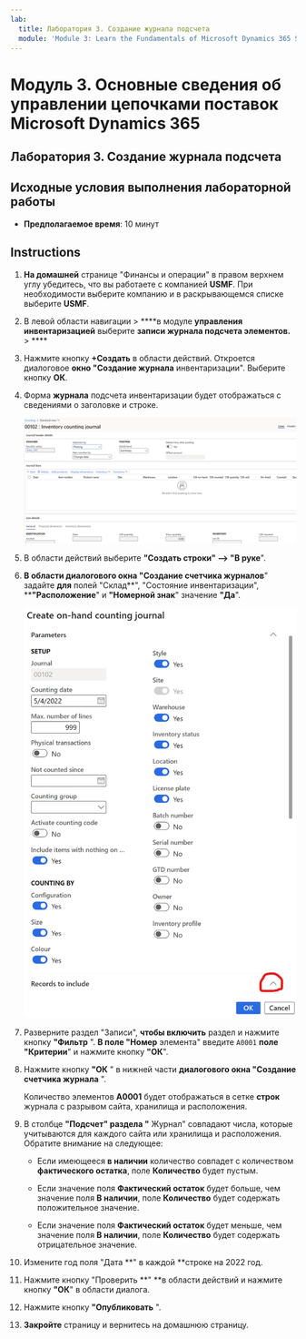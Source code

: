 ```yaml
---
lab:
  title: Лаборатория 3. Создание журнала подсчета
  module: 'Module 3: Learn the Fundamentals of Microsoft Dynamics 365 Supply Chain Management'
---
```


# Модуль 3. Основные сведения об управлении цепочками поставок Microsoft Dynamics 365

## Лаборатория 3. Создание журнала подсчета

## Исходные условия выполнения лабораторной работы

   - **Предполагаемое время**: 10 минут

## Instructions

1.  **На домашней** странице "Финансы и операции" в правом верхнем углу убедитесь, что вы работаете с компанией **USMF**. При необходимости выберите компанию и в раскрывающемся списке выберите **USMF**. 

2.  В левой области навигации > ****в модуле **управления инвентаризацией** выберите **записи журнала подсчета элементов.** > **** 

3.  Нажмите кнопку **+Создать** в области действий. Откроется диалоговое **окно "Создание журнала** инвентаризации". Выберите кнопку **ОК**. 

4.  Форма **журнала** подсчета инвентаризации будет отображаться с сведениями о заголовке и строке. 

    ![Снимок экрана: форма инвентарного журнала с заполненными заголовком и подробными сведениями.](./media/lp-scm-m-002-warehouse-inventory-mgmt-06.png)

5.  В области действий выберите **"Создать строки" —&gt; "В руке**". 

6.  **В области диалогового окна "Создание счетчика журналов**" задайте **для** полей "Склад**", "Состояние инвентаризации", ****"Расположение**" и **"Номерной знак**" значение **"Да**". 

    ![Снимок экрана: диалоговое окно "Создание инвентарного журнала наличных запасов" с полями, заполненными как описано.](./media/lp-scm-m-002-warehouse-inventory-mgmt-07.png)

7.  Разверните раздел "Записи", **чтобы включить** раздел и нажмите кнопку **"Фильтр** ". **В поле "Номер** элемента" введите `A0001` **поле "Критерии**" и нажмите кнопку **"ОК**". 

8.  Нажмите кнопку **"ОК** " в нижней части **диалогового окна "Создание счетчика журнала** ". 

    Количество элементов **A0001** будет отображаться в сетке **строк** журнала с разрывом сайта, хранилища и расположения. 

9.  В столбце ****"Подсчет**" раздела "** Журнал" совпадают числа, которые учитываются для каждого сайта или хранилища и расположения. Обратите внимание на следующее: 

    - Если имеющееся **в наличии** количество совпадет с количеством **фактического остатка**, поле **Количество** будет пустым. 

    - Если значение поля **Фактический остаток** будет больше, чем значение поля **В наличии**, поле **Количество** будет содержать положительное значение. 

    - Если значение поля **Фактический остаток** будет меньше, чем значение поля **В наличии**, поле **Количество** будет содержать отрицательное значение. 

10. Измените год поля "Дата **" в каждой **строке на 2022 год. 

11. Нажмите кнопку "Проверить **" **в области действий и нажмите кнопку **"ОК**" в области диалога. 

12. Нажмите кнопку **"Опубликовать** ". 

13. **Закройте** страницу и вернитесь на домашнюю страницу. 

